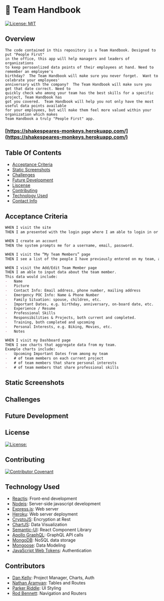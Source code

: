 # 📒 Team Handbook

[![License: MIT](https://img.shields.io/badge/License-MIT-yellow.svg)](https://opensource.org/licenses/MIT)

## Overview
```
The code contained in this repository is a Team Handbook. Designed to put "People First"
in the office, this app will help managers and leaders of organizations 
to keep persoanlized data points of their employees at hand. Need to remember an employee's
birthday?  The Team Handbook will make sure you never forget.  Want to celebrate your employees'
anniversary with the company?  The Team Handbook will make sure you get that date correct. Need to
quickly check who among your team has the best skills for a specific project, Team Handbook has
got you covered.  Team Handbook will help you not only have the most useful data points available
for your employees, but will make them feel more valued within your organization which makes
Team Handbook a truly "People First" app.
```
### [https://shakespeares-monkeys.herokuapp.com/](https://shakespeares-monkeys.herokuapp.com/)

## Table Of Contents
- [Acceptance Criteria](#acceptance-criteria)
- [Static Screenshots](#static-screenshots)
- [Challenges](#challenges)
- [Future Development](#future-development)
- [Liscense](#liscense)
- [Contributing](#contributing)
- [Technology Used](#technology-used)
- [Contact Info](#contact-info)

## Acceptance Criteria
```md
WHEN I visit the site
THEN I am presented with the login page where I am able to login in or create an account

WHEN I create an account
THEN the system prompts me for a username, email, password.

WHEN I visit the “My Team Members” page
THEN I see a list of the people I have previously entered on my team, a link to view/edit/print each person’s information, a link to export/print the entire team’s information, a link to remove a person from the team, and a link to add a person to the team.

WHEN I visit the Add/Edit Team Member page
THEN I am able to input data about the team member.
This data would include:
-	Name
-	Picture
-	Contact Info: Email address, phone number, mailing address
-	Emergency POC Info: Name & Phone Number
-	Family Situation: spouse, children, etc.
-	Important Dates, e.g. birthday, anniversary, on-board date, etc.
-	Experience / Resume
-	Professional Skills
-	Responsibilities & Projects, both current and completed.
-	Training, both completed and upcoming
-	Personal Interests, e.g. Biking, Movies, etc.
-	Notes

WHEN I visit my Dashboard page
THEN I see charts that aggregate data from my team.
Example charts include:
-	Upcoming Important Dates from among my team
-	# of team members on each current project
-	# of team members that share personal interests
-	# of team members that share professional skills
```

## Static Screenshots

## Challenges

## Future Development

## License

[![License:](https://img.shields.io/badge/License-MIT-yellow.svg)](https://opensource.org/licenses/MIT)

## Contributing
[![Contributor Covenant](https://img.shields.io/badge/Contributor%20Covenant-2.1-4baaaa.svg)](code_of_conduct.md)

## Technology Used
- [Reactjs](https://reactjs.org/): Front-end development
- [Nodejs](nodejs.org): Server-side javascript development
- [Express.js](https://expressjs.com/): Web server
- [Heroku](https://www.heroku.com/): Web server deployment
- [CryptoJS](https://cryptojs.gitbook.io/docs/): Encryption at Rest 
- [ChartJS](https://react-chartjs-2.js.org/): Data Visualization
- [Semantic-UI](https://react.semantic-ui.com/): React Component Library
- [Apollo GraphQL](https://www.apollographql.com/): GraphQL API calls
- [MongoDB](https://www.mongodb.com): NoSQL data storage
- [Mongoose](https://mongoosejs.com/): Data Modeling
- [JavaScript Web Tokens](https://jwt.io/): Authentication

## Contributors
- [Dan Kelly](https://github.com/dpk5e7): Project Manager, Charts, Auth
- [Nathan Aramyan](https://github.com/shniglehosen): Tables and Routes
- [Parker Riddle](https://github.com/Priddle88): UI Styling
- [Rod Bennett](https://github.com/RodBennett): Navigation and Routers
